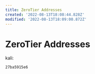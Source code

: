 ```yaml
---
title: ZeroTier Addresses
created: '2022-08-13T18:08:44.828Z'
modified: '2022-08-13T18:09:00.872Z'
---
```


# ZeroTier Addresses

kali:
```
27ba5915e6
```

